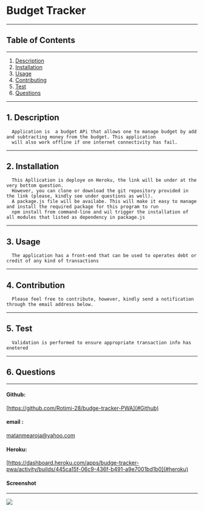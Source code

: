 # Budget Tracker
________________________________________________________________________________________________________________________________

## Table of Contents
________________________________________________________________________________________________________________________________

1. [Description](#description)
2. [Installation](#installation)
3. [Usage](#usgae)
4. [Contributing](#contribution)
5. [Test](#test)
6. [Questions](#questions)
___________________________________________________________________________________________________________________________________

## 1. Description
      Application is  a budget APi that allows one to manage budget by add and subtracting money from the budget. This application
      will also work offline if one internet connectivity has fail.

____________________________________________________________________________________________________________________________________
## 2. Installation
      This Apllication is deploye on Heroku, the link will be under at the very bottom question.
      However, you can clone or download the git repository provided in the link (please, kindly see under questions as well).
      A package.js file will be availabe. This will make it easy to manage and install the required package for this program to run
      npm install from command-line and wil trigger the installation of all modules that listed as dependency in package.js 
______________________________________________________________________________________________________________________________________
## 3. Usage
      The application has a front-end that can be used to operates debt or credit of any kind of transactions
________________________________________________________________________________________________________________________________________
## 4. Contribution
      Please feel free to contribute, however, kindly send a notification through the email address below.
_________________________________________________________________________________________________________________________________________
## 5. Test
      Validation is performed to ensure appropriate transaction info has enetered
___________________________________________________________________________________________________________________________________________
## 6. Questions 
____________________________________________________________________________________________________________________________________________
#### Github: 
[https://github.com/Rotimi-28/budge-tracker-PWA](#Github)
#### email : 
[matanmearoja@yahoo.com](#email)
#### Heroku: 
[https://dashboard.heroku.com/apps/budge-tracker-pwa/activity/builds/445ca15f-06c9-436f-b491-a9e7001bd1b0](#heroku)


#### Screenshot
__________________________________________________________________________________________________________________________________________________________
![](<img width="1440" alt="budget-tracker" src="https://user-images.githubusercontent.com/96090900/178628388-a46ce577-8380-4925-9208-03f98b6bab44.png">
)

